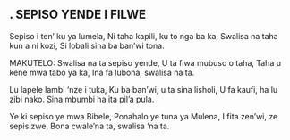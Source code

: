 ## . SEPISO YENDE I FILWE

Sepiso i ten’ ku ya lumela,
Ni taha kapili, ku to nga ba ka,
Swalisa na taha kun a ni kozi,
Si lobali sina ba ban’wi tona.

MAKUTELO:
Swalisa na ta sepiso yende,
U ta fiwa mubuso o taha,
Taha u kene mwa tabo ya ka,
Ina fa lubona, swalisa na ta.


Lu lapele lambi ‘nze i tuka,
Ku ba ban’wi, u ta sina lisholi,
U fa kaufi, ha lu zibi nako.
Sina mbumbi ha ita pil’a pula.


Ye ki sepiso ye mwa Bibele,
Ponahalo ye tuna ya Mulena,
I fita zen’wi, ze sepisizwe,
Bona cwale’na ta, swalisa ‘na ta.

